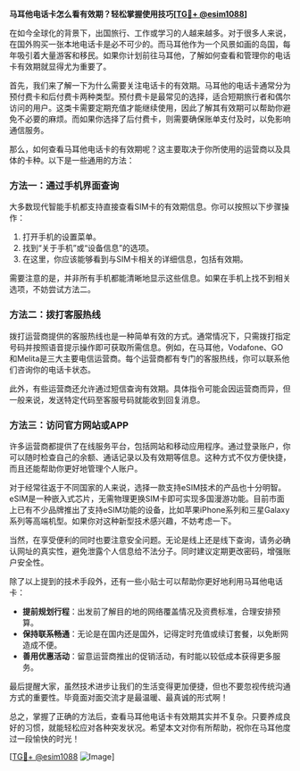 **马耳他电话卡怎么看有效期？轻松掌握使用技巧[[TG💪+ @esim1088](https://t.me/s/esim1088)]**

在如今全球化的背景下，出国旅行、工作或学习的人越来越多。对于很多人来说，在国外购买一张本地电话卡是必不可少的。而马耳他作为一个风景如画的岛国，每年吸引着大量游客和移民。如果你计划前往马耳他，了解如何查看和管理你的电话卡有效期就显得尤为重要了。

首先，我们来了解一下为什么需要关注电话卡的有效期。马耳他的电话卡通常分为预付费卡和后付费卡两种类型。预付费卡是最常见的选择，适合短期旅行者和偶尔访问的用户。这类卡需要定期充值才能继续使用，因此了解其有效期可以帮助你避免不必要的麻烦。而如果你选择了后付费卡，则需要确保账单支付及时，以免影响通信服务。

那么，如何查看马耳他电话卡的有效期呢？这主要取决于你所使用的运营商以及具体的卡种。以下是一些通用的方法：

### 方法一：通过手机界面查询

大多数现代智能手机都支持直接查看SIM卡的有效期信息。你可以按照以下步骤操作：

1. 打开手机的设置菜单。
2. 找到“关于手机”或“设备信息”的选项。
3. 在这里，你应该能够看到与SIM卡相关的详细信息，包括有效期。

需要注意的是，并非所有手机都能清晰地显示这些信息。如果在手机上找不到相关选项，不妨尝试方法二。

### 方法二：拨打客服热线

拨打运营商提供的客服热线也是一种简单有效的方式。通常情况下，只需拨打指定号码并按照语音提示操作即可获取所需信息。例如，在马耳他，Vodafone、GO和Melita是三大主要电信运营商。每个运营商都有专门的客服热线，你可以联系他们咨询你的电话卡状态。

此外，有些运营商还允许通过短信查询有效期。具体指令可能会因运营商而异，但一般来说，发送特定代码至客服号码就能收到回复消息。

### 方法三：访问官方网站或APP

许多运营商都提供了在线服务平台，包括网站和移动应用程序。通过登录账户，你可以随时检查自己的余额、通话记录以及有效期等信息。这种方式不仅方便快捷，而且还能帮助你更好地管理个人账户。

对于经常往返于不同国家的人来说，选择一款支持eSIM技术的产品也十分明智。eSIM是一种嵌入式芯片，无需物理更换SIM卡即可实现多国漫游功能。目前市面上已有不少品牌推出了支持eSIM功能的设备，比如苹果iPhone系列和三星Galaxy系列等高端机型。如果你对这种新型技术感兴趣，不妨考虑一下。

当然，在享受便利的同时也要注意安全问题。无论是线上还是线下查询，请务必确认网址的真实性，避免泄露个人信息给不法分子。同时建议定期更改密码，增强账户安全性。

除了以上提到的技术手段外，还有一些小贴士可以帮助你更好地利用马耳他电话卡：

- **提前规划行程**：出发前了解目的地的网络覆盖情况及资费标准，合理安排预算。
- **保持联系畅通**：无论是在国内还是国外，记得定时充值或续订套餐，以免断网造成不便。
- **善用优惠活动**：留意运营商推出的促销活动，有时能以较低成本获得更多服务。

最后提醒大家，虽然技术进步让我们的生活变得更加便捷，但也不要忽视传统沟通方式的重要性。毕竟面对面交流才是最温暖、最真诚的形式啊！

总之，掌握了正确的方法后，查看马耳他电话卡有效期其实并不复杂。只要养成良好的习惯，就能轻松应对各种突发状况。希望本文对你有所帮助，祝你在马耳他度过一段愉快的时光！

[[TG💪+ @esim1088](https://t.me/s/esim1088) ![Image](https://i.postimg.cc/4NQfJmqS/Snipaste-2025-05-13-00-14-12.png)]